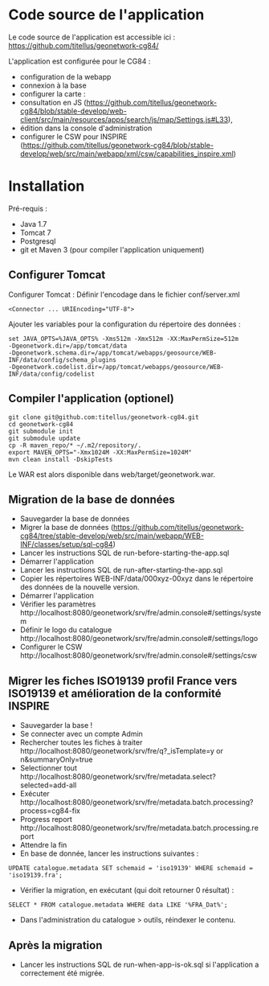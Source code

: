 # Code source de l'application

Le code source de l'application est accessible ici : https://github.com/titellus/geonetwork-cg84/

L'application est configurée pour le CG84 :
* configuration de la webapp
* connexion à la base
* configurer la carte :
 * consultation en JS (https://github.com/titellus/geonetwork-cg84/blob/stable-develop/web-client/src/main/resources/apps/search/js/map/Settings.js#L33), 
 * édition dans la console d'administration
* configurer le CSW pour INSPIRE (https://github.com/titellus/geonetwork-cg84/blob/stable-develop/web/src/main/webapp/xml/csw/capabilities_inspire.xml)


# Installation

Pré-requis :
* Java 1.7
* Tomcat 7
* Postgresql
* git et Maven 3 (pour compiler l'application uniquement)

## Configurer Tomcat

Configurer Tomcat : Définir l'encodage dans le fichier conf/server.xml
```
<Connector ... URIEncoding="UTF-8">
```


Ajouter les variables pour la configuration du répertoire des données :
```
set JAVA_OPTS=%JAVA_OPTS% -Xms512m -Xmx512m -XX:MaxPermSize=512m
-Dgeonetwork.dir=/app/tomcat/data
-Dgeonetwork.schema.dir=/app/tomcat/webapps/geosource/WEB-INF/data/config/schema_plugins
-Dgeonetwork.codelist.dir=/app/tomcat/webapps/geosource/WEB-INF/data/config/codelist
```


## Compiler l'application (optionel)

 
```
git clone git@github.com:titellus/geonetwork-cg84.git
cd geonetwork-cg84
git submodule init
git submodule update
cp -R maven_repo/* ~/.m2/repository/.
export MAVEN_OPTS="-Xmx1024M -XX:MaxPermSize=1024M"
mvn clean install -DskipTests
```

Le WAR est alors disponible dans web/target/geonetwork.war.


## Migration de la base de données


* Sauvegarder la base de données
* Migrer la base de données (https://github.com/titellus/geonetwork-cg84/tree/stable-develop/web/src/main/webapp/WEB-INF/classes/setup/sql-cg84)
* Lancer les instructions SQL de run-before-starting-the-app.sql
* Démarrer l'application
* Lancer les instructions SQL de run-after-starting-the-app.sql
* Copier les répertoires WEB-INF/data/000xyz-00xyz dans le répertoire des données de la nouvelle version.
* Démarrer l'application
 * Vérifier les paramètres http://localhost:8080/geonetwork/srv/fre/admin.console#/settings/system
 * Définir le logo du catalogue http://localhost:8080/geonetwork/srv/fre/admin.console#/settings/logo
 * Configurer le CSW http://localhost:8080/geonetwork/srv/fre/admin.console#/settings/csw


## Migrer les fiches ISO19139 profil France vers ISO19139 et amélioration de la conformité INSPIRE

* Sauvegarder la base !
* Se connecter avec un compte Admin
* Rechercher toutes les fiches à traiter http://localhost:8080/geonetwork/srv/fre/q?_isTemplate=y or n&summaryOnly=true
* Selectionner tout http://localhost:8080/geonetwork/srv/fre/metadata.select?selected=add-all
* Exécuter http://localhost:8080/geonetwork/srv/fre/metadata.batch.processing?process=cg84-fix
* Progress report http://localhost:8080/geonetwork/srv/fre/metadata.batch.processing.report
* Attendre la fin
* En base de donnée, lancer les instructions suivantes :

```
UPDATE catalogue.metadata SET schemaid = 'iso19139' WHERE schemaid = 'iso19139.fra';
```

* Vérifier la migration, en exécutant (qui doit retourner 0 résultat) :
```
SELECT * FROM catalogue.metadata WHERE data LIKE '%FRA_Dat%';
```

* Dans l'administration du catalogue > outils, réindexer le contenu.

## Après la migration

* Lancer les instructions SQL de run-when-app-is-ok.sql si l'application a correctement été migrée.

